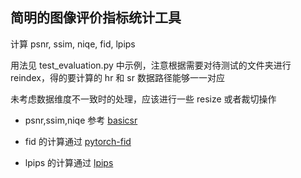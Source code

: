 ## 简明的图像评价指标统计工具

计算 psnr, ssim, niqe, fid, lpips

用法见 test_evaluation.py 中示例，注意根据需要对待测试的文件夹进行 reindex，得的要计算的 hr 和 sr 数据路径能够一一对应

未考虑数据维度不一致时的处理，应该进行一些 resize 或者裁切操作

- psnr,ssim,niqe 参考  [basicsr](https://github.com/XPixelGroup/BasicSR/tree/master/basicsr/metrics)

- fid 的计算通过 [pytorch-fid](https://github.com/mseitzer/pytorch-fid)

- lpips 的计算通过 [lpips](https://github.com/richzhang/PerceptualSimilarity)